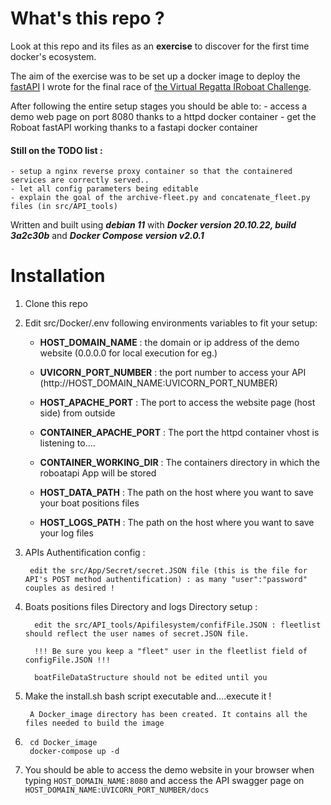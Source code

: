 # What's this repo ?

Look at this repo and its files as an **exercise** to discover for the first time docker's ecosystem.

The aim of the exercise was to be set up a docker image to deploy the [fastAPI](https://github.com/guime7000/RoboatAPI) I wrote for the final race of [the Virtual Regatta IRoboat Challenge](https://www.virtualregatta.com/fr/deep-sea-the-iroboat-challenge/).

After following the entire setup stages you should be able to:
    - access a demo web page on port 8080 thanks to a httpd docker container
    - get the Roboat fastAPI working thanks to a fastapi docker container

#### Still on the TODO list :
    - setup a nginx reverse proxy container so that the containered services are correctly served..
    - let all config parameters being editable
    - explain the goal of the archive-fleet.py and concatenate_fleet.py files (in src/API_tools)

Written and built using ***debian 11*** with ***Docker version 20.10.22, build 3a2c30b*** and ***Docker Compose version v2.0.1***

#  Installation

1. Clone this repo

2. Edit src/Docker/.env following environments variables to fit your setup:

    - **HOST_DOMAIN_NAME** : the domain or ip address of the demo website (0.0.0.0 for local execution for eg.)

    - **UVICORN_PORT_NUMBER** : the port number to access your API (http://HOST_DOMAIN_NAME:UVICORN_PORT_NUMBER)
        
    - **HOST_APACHE_PORT** : The port to access the website page (host side) from outside

    - **CONTAINER_APACHE_PORT** : The port the httpd container vhost is listening to.…

    - **CONTAINER_WORKING_DIR** : The containers directory in which the roboatapi App will be stored

    - **HOST_DATA_PATH** : The path on the host where you want to save your boat positions files
        
    - **HOST_LOGS_PATH** : The path on the host where you want to save your log files

3. APIs Authentification config :

        edit the src/App/Secret/secret.JSON file (this is the file for API's POST method authentification) : as many "user":"password" couples as desired !
        
4. Boats positions files Directory and logs Directory setup :
   
         edit the src/API_tools/Apifilesystem/confifFile.JSON : fleetlist should reflect the user names of secret.JSON file. 
         
         !!! Be sure you keep a "fleet" user in the fleetlist field of configFile.JSON !!!
         
         boatFileDataStructure should not be edited until you 
         
 5. Make the install.sh bash script executable and....execute it ! 
         
         A Docker_image directory has been created. It contains all the files needed to build the image

6. ```
    cd Docker_image
    docker-compose up -d
    ```
7.  You should be able to access the demo website in your browser when typing ```HOST_DOMAIN_NAME:8080``` and access the API swagger page on ``` HOST_DOMAIN_NAME:UVICORN_PORT_NUMBER/docs```


 
 
